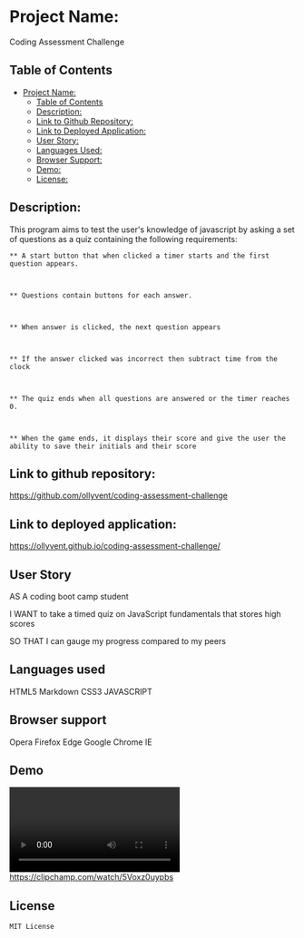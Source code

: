 # Project Name:

Coding Assessment Challenge

## Table of Contents

- [Project Name:](#project-Name)
  - [Table of Contents](#table-of-contents)
  - [Description:](#description)
  - [Link to Github Repository:](#link-to-github-repository)
  - [Link to Deployed Application:](#link-to-deployed-application)
  - [User Story:](#user-story)
  - [Languages Used:](#languages-used)
  - [Browser Support:](#browser-support)
  - [Demo:](#demo)
  - [License:](#license)

## Description:

This program aims to test the user's knowledge of javascript by asking a set of questions as a quiz containing the following requirements:

    ** A start button that when clicked a timer starts and the first question appears.



    ** Questions contain buttons for each answer.



    ** When answer is clicked, the next question appears



    ** If the answer clicked was incorrect then subtract time from the clock



    ** The quiz ends when all questions are answered or the timer reaches 0.



    ** When the game ends, it displays their score and give the user the ability to save their initials and their score

## Link to github repository:

https://github.com/ollyvent/coding-assessment-challenge

## Link to deployed application:

https://ollyvent.github.io/coding-assessment-challenge/

## User Story

AS A coding boot camp student

I WANT to take a timed quiz on JavaScript fundamentals that stores high scores

SO THAT I can gauge my progress compared to my peers

## Languages used

HTML5 Markdown CSS3 JAVASCRIPT

## Browser support

Opera Firefox Edge Google Chrome IE

## Demo

<video src="./assets/demo/coding-quiz.mp4" controls title="Title"></video>
https://clipchamp.com/watch/5Voxz0uypbs

## License

    MIT License
